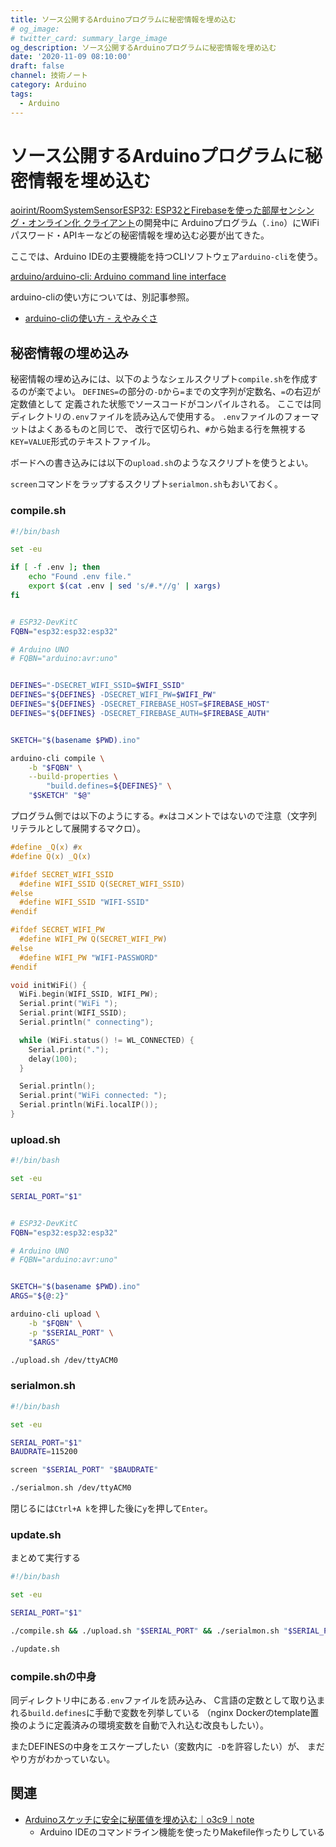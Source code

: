 ```yaml
---
title: ソース公開するArduinoプログラムに秘密情報を埋め込む
# og_image:
# twitter_card: summary_large_image
og_description: ソース公開するArduinoプログラムに秘密情報を埋め込む
date: '2020-11-09 08:10:00'
draft: false
channel: 技術ノート
category: Arduino
tags:
  - Arduino
---
```


# ソース公開するArduinoプログラムに秘密情報を埋め込む

[aoirint/RoomSystemSensorESP32: ESP32とFirebaseを使った部屋センシング・オンライン化 クライアント](https://github.com/aoirint/RoomSystemSensorESP32)の開発中に
Arduinoプログラム（`.ino`）にWiFiパスワード・APIキーなどの秘密情報を埋め込む必要が出てきた。

ここでは、Arduino IDEの主要機能を持つCLIソフトウェア`arduino-cli`を使う。

[arduino/arduino-cli: Arduino command line interface](https://github.com/arduino/arduino-cli)

arduino-cliの使い方については、別記事参照。

- [arduino-cliの使い方 - えやみぐさ](https://blog.aoirint.com/entry/2020/arduino_cli_usage/)


## 秘密情報の埋め込み

秘密情報の埋め込みには、以下のようなシェルスクリプト`compile.sh`を作成するのが楽でよい。
`DEFINES=`の部分の`-D`から`=`までの文字列が定数名、`=`の右辺が定数値として
定義された状態でソースコードがコンパイルされる。
ここでは同ディレクトリの`.env`ファイルを読み込んで使用する。
`.env`ファイルのフォーマットはよくあるものと同じで、
改行で区切られ、`#`から始まる行を無視する`KEY=VALUE`形式のテキストファイル。

ボードへの書き込みには以下の`upload.sh`のようなスクリプトを使うとよい。

`screen`コマンドをラップするスクリプト`serialmon.sh`もおいておく。


### compile.sh

```bash
#!/bin/bash

set -eu

if [ -f .env ]; then
    echo "Found .env file."
    export $(cat .env | sed 's/#.*//g' | xargs)
fi


# ESP32-DevKitC
FQBN="esp32:esp32:esp32"

# Arduino UNO
# FQBN="arduino:avr:uno"


DEFINES="-DSECRET_WIFI_SSID=$WIFI_SSID"
DEFINES="${DEFINES} -DSECRET_WIFI_PW=$WIFI_PW"
DEFINES="${DEFINES} -DSECRET_FIREBASE_HOST=$FIREBASE_HOST"
DEFINES="${DEFINES} -DSECRET_FIREBASE_AUTH=$FIREBASE_AUTH"


SKETCH="$(basename $PWD).ino"

arduino-cli compile \
    -b "$FQBN" \
    --build-properties \
        "build.defines=${DEFINES}" \
    "$SKETCH" "$@"
```

プログラム側では以下のようにする。`#x`はコメントではないので注意（文字列リテラルとして展開するマクロ）。

```c
#define _Q(x) #x
#define Q(x) _Q(x)

#ifdef SECRET_WIFI_SSID
  #define WIFI_SSID Q(SECRET_WIFI_SSID)
#else
  #define WIFI_SSID "WIFI-SSID"
#endif

#ifdef SECRET_WIFI_PW
  #define WIFI_PW Q(SECRET_WIFI_PW)
#else
  #define WIFI_PW "WIFI-PASSWORD"
#endif

void initWiFi() {
  WiFi.begin(WIFI_SSID, WIFI_PW);
  Serial.print("WiFi ");
  Serial.print(WIFI_SSID);
  Serial.println(" connecting");

  while (WiFi.status() != WL_CONNECTED) {
    Serial.print(".");
    delay(100);
  }

  Serial.println();
  Serial.print("WiFi connected: ");
  Serial.println(WiFi.localIP());
}
```


### upload.sh
```bash
#!/bin/bash

set -eu

SERIAL_PORT="$1"


# ESP32-DevKitC
FQBN="esp32:esp32:esp32"

# Arduino UNO
# FQBN="arduino:avr:uno"


SKETCH="$(basename $PWD).ino"
ARGS="${@:2}"

arduino-cli upload \
    -b "$FQBN" \
    -p "$SERIAL_PORT" \
    "$ARGS"
```

```bash
./upload.sh /dev/ttyACM0
```


### serialmon.sh
```bash
#!/bin/bash

set -eu

SERIAL_PORT="$1"
BAUDRATE=115200

screen "$SERIAL_PORT" "$BAUDRATE"
```

```bash
./serialmon.sh /dev/ttyACM0
```

閉じるには`Ctrl+A k`を押した後に`y`を押して`Enter`。

### update.sh
まとめて実行する

```bash
#!/bin/bash

set -eu

SERIAL_PORT="$1"

./compile.sh && ./upload.sh "$SERIAL_PORT" && ./serialmon.sh "$SERIAL_PORT"
```

```bash
./update.sh
```


### compile.shの中身
同ディレクトリ中にある`.env`ファイルを読み込み、
C言語の定数として取り込まれる`build.defines`に手動で変数を列挙している
（nginx Dockerのtemplate置換のように定義済みの環境変数を自動で入れ込む改良もしたい）。

またDEFINESの中身をエスケープしたい（変数内に` -D`を許容したい）が、
まだやり方がわかっていない。


## 関連
- [Arduinoスケッチに安全に秘匿値を埋め込む｜o3c9｜note](https://note.com/o3c9/n/ne14c1817be11)
    - Arduino IDEのコマンドライン機能を使ったりMakefile作ったりしている
